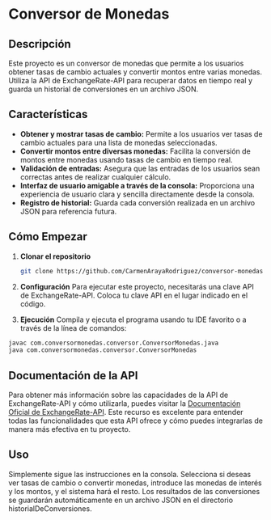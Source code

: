# Conversor de Monedas

## Descripción
Este proyecto es un conversor de monedas que permite a los usuarios obtener tasas de cambio actuales y convertir montos entre varias monedas. Utiliza la API de ExchangeRate-API para recuperar datos en tiempo real y guarda un historial de conversiones en un archivo JSON.

## Características
- **Obtener y mostrar tasas de cambio:** Permite a los usuarios ver tasas de cambio actuales para una lista de monedas seleccionadas.
- **Convertir montos entre diversas monedas:** Facilita la conversión de montos entre monedas usando tasas de cambio en tiempo real.
- **Validación de entradas:** Asegura que las entradas de los usuarios sean correctas antes de realizar cualquier cálculo.
- **Interfaz de usuario amigable a través de la consola:** Proporciona una experiencia de usuario clara y sencilla directamente desde la consola.
- **Registro de historial:** Guarda cada conversión realizada en un archivo JSON para referencia futura.

## Cómo Empezar
1. **Clonar el repositorio**
   ```bash
   git clone https://github.com/CarmenArayaRodriguez/conversor-monedas-desafio-oracle-one.git

2. **Configuración**
Para ejecutar este proyecto, necesitarás una clave API de ExchangeRate-API. Coloca tu clave API en el lugar indicado en el código.

3. **Ejecución**
Compila y ejecuta el programa usando tu IDE favorito o a través de la línea de comandos:

```bash
javac com.conversormonedas.conversor.ConversorMonedas.java
java com.conversormonedas.conversor.ConversorMonedas
```

## Documentación de la API
Para obtener más información sobre las capacidades de la API de ExchangeRate-API y cómo utilizarla, puedes visitar la [Documentación Oficial de ExchangeRate-API](https://www.exchangerate-api.com/docs/overview). Este recurso es excelente para entender todas las funcionalidades que esta API ofrece y cómo puedes integrarlas de manera más efectiva en tu proyecto.

## Uso
Simplemente sigue las instrucciones en la consola. Selecciona si deseas ver tasas de cambio o convertir monedas, introduce las monedas de interés y los montos, y el sistema hará el resto. Los resultados de las conversiones se guardarán automáticamente en un archivo JSON en el directorio historialDeConversiones.

